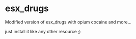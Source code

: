 # esx_drugs
Modified version of esx_drugs with opium cocaine and more...


just install it like any other resource ;)
